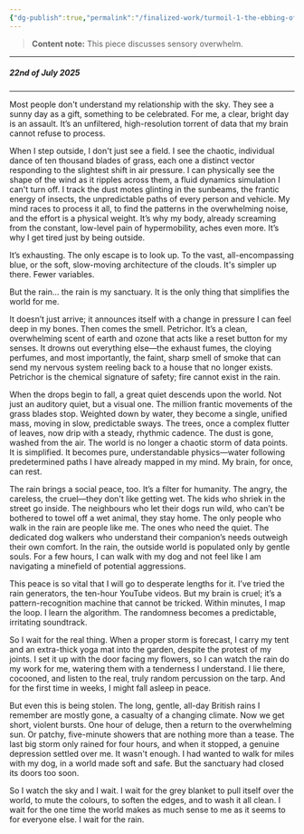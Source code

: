 ```yaml
---
{"dg-publish":true,"permalink":"/finalized-work/turmoil-1-the-ebbing-of-the-rain/","updated":"2025-09-19T15:53:00.828+01:00"}
---
```


> **Content note:** This piece discusses sensory overwhelm.
---

##### 22nd of July 2025
***

Most people don't understand my relationship with the sky. They see a sunny day as a gift, something to be celebrated. For me, a clear, bright day is an assault. It’s an unfiltered, high-resolution torrent of data that my brain cannot refuse to process.

When I step outside, I don't just see a field. I see the chaotic, individual dance of ten thousand blades of grass, each one a distinct vector responding to the slightest shift in air pressure. I can physically see the shape of the wind as it ripples across them, a fluid dynamics simulation I can't turn off. I track the dust motes glinting in the sunbeams, the frantic energy of insects, the unpredictable paths of every person and vehicle. My mind races to process it all, to find the patterns in the overwhelming noise, and the effort is a physical weight. It’s why my body, already screaming from the constant, low-level pain of hypermobility, aches even more. It’s why I get tired just by being outside.

It’s exhausting. The only escape is to look up. To the vast, all-encompassing blue, or the soft, slow-moving architecture of the clouds. It's simpler up there. Fewer variables.

But the rain... the rain is my sanctuary. It is the only thing that simplifies the world for me.

It doesn’t just arrive; it announces itself with a change in pressure I can feel deep in my bones. Then comes the smell. Petrichor. It’s a clean, overwhelming scent of earth and ozone that acts like a reset button for my senses. It drowns out everything else—the exhaust fumes, the cloying perfumes, and most importantly, the faint, sharp smell of smoke that can send my nervous system reeling back to a house that no longer exists. Petrichor is the chemical signature of safety; fire cannot exist in the rain.

When the drops begin to fall, a great quiet descends upon the world. Not just an auditory quiet, but a visual one. The million frantic movements of the grass blades stop. Weighted down by water, they become a single, unified mass, moving in slow, predictable sways. The trees, once a complex flutter of leaves, now drip with a steady, rhythmic cadence. The dust is gone, washed from the air. The world is no longer a chaotic storm of data points. It is simplified. It becomes pure, understandable physics—water following predetermined paths I have already mapped in my mind. My brain, for once, can rest.

The rain brings a social peace, too. It’s a filter for humanity. The angry, the careless, the cruel—they don't like getting wet. The kids who shriek in the street go inside. The neighbours who let their dogs run wild, who can’t be bothered to towel off a wet animal, they stay home. The only people who walk in the rain are people like me. The ones who need the quiet. The dedicated dog walkers who understand their companion’s needs outweigh their own comfort. In the rain, the outside world is populated only by gentle souls. For a few hours, I can walk with my dog and not feel like I am navigating a minefield of potential aggressions.

This peace is so vital that I will go to desperate lengths for it. I’ve tried the rain generators, the ten-hour YouTube videos. But my brain is cruel; it’s a pattern-recognition machine that cannot be tricked. Within minutes, I map the loop. I learn the algorithm. The randomness becomes a predictable, irritating soundtrack.

So I wait for the real thing. When a proper storm is forecast, I carry my tent and an extra-thick yoga mat into the garden, despite the protest of my joints. I set it up with the door facing my flowers, so I can watch the rain do my work for me, watering them with a tenderness I understand. I lie there, cocooned, and listen to the real, truly random percussion on the tarp. And for the first time in weeks, I might fall asleep in peace.

But even this is being stolen. The long, gentle, all-day British rains I remember are mostly gone, a casualty of a changing climate. Now we get short, violent bursts. One hour of deluge, then a return to the overwhelming sun. Or patchy, five-minute showers that are nothing more than a tease. The last big storm only rained for four hours, and when it stopped, a genuine depression settled over me. It wasn't enough. I had wanted to walk for miles with my dog, in a world made soft and safe. But the sanctuary had closed its doors too soon.

So I watch the sky and I wait. I wait for the grey blanket to pull itself over the world, to mute the colours, to soften the edges, and to wash it all clean. I wait for the one time the world makes as much sense to me as it seems to for everyone else. I wait for the rain.